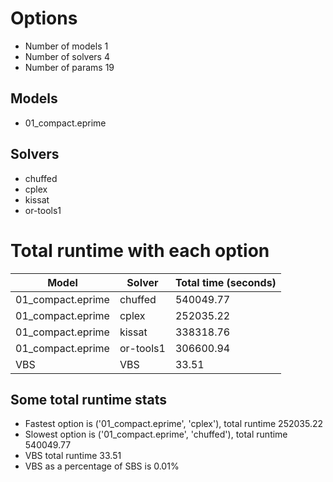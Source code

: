 

# Options


- Number of models 1
- Number of solvers 4
- Number of params 19


## Models


 - 01_compact.eprime


## Solvers


 - chuffed
 - cplex
 - kissat
 - or-tools1


# Total runtime with each option


 | Model | Solver | Total time (seconds) | 
 | -- | -- | -- | 
 | 01_compact.eprime | chuffed | 540049.77 | 
 | 01_compact.eprime | cplex | 252035.22 | 
 | 01_compact.eprime | kissat | 338318.76 | 
 | 01_compact.eprime | or-tools1 | 306600.94 | 
 | VBS | VBS | 33.51 | 


## Some total runtime stats


 - Fastest option is ('01_compact.eprime', 'cplex'), total runtime 252035.22
 - Slowest option is ('01_compact.eprime', 'chuffed'), total runtime 540049.77
 - VBS total runtime 33.51
 - VBS as a percentage of SBS is 0.01%
